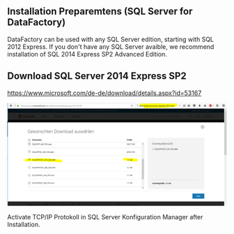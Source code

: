 ## Installation Preparemtens (SQL Server for DataFactory)
DataFactory can be used with any SQL Server edition, starting with SQL 2012 Express. If you don't have any SQL Server avaible, we
recommend installation of SQL 2014 Express SP2 Advanced Edition.

## Download SQL Server 2014 Express SP2
https://www.microsoft.com/de-de/download/details.aspx?id=53167
  
![Pic](images/Download_2014.PNG)


Activate TCP/IP Protokoll in SQL Server Konfiguration Manager after Installation.


